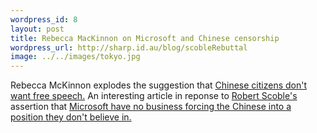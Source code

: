 ```yaml
--- 
wordpress_id: 8
layout: post
title: Rebecca MacKinnon on Microsoft and Chinese censorship
wordpress_url: http://sharp.id.au/blog/scobleRebuttal
image: ../../images/tokyo.jpg
---
```

Rebecca McKinnon explodes the suggestion that <a href="http://rconversation.blogs.com/rconversation/2005/06/my_response_to_.html">Chinese citizens don&apos;t want free speech.</a> An interesting article in reponse to <a href="http://scoble.weblogs.com/">Robert Scoble&apos;s</a> assertion that <a href="http://radio.weblogs.com/0001011/2005/06/12.html#a10366">Microsoft have no business forcing the Chinese into a position they don&apos;t believe in.</a>
